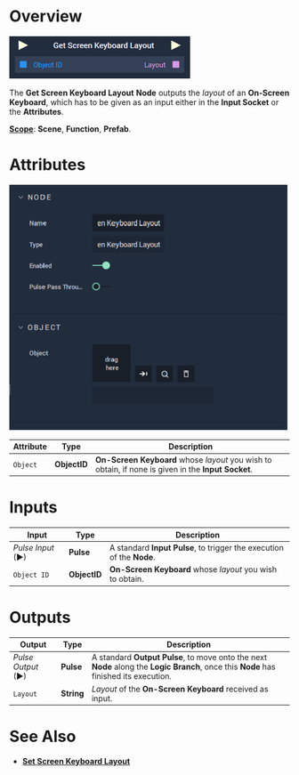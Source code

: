 # Overview

![The Get Screen Keyboard Layout Node.](../../../.gitbook/assets/getscreenkeyboardlayoutupdatedimage.png)

The **Get Screen Keyboard Layout** **Node** outputs the *layout* of an **On-Screen Keyboard**, which has to be given as an input either in the **Input Socket** or the **Attributes**.

[**Scope**](../../overview.md#scopes): **Scene**, **Function**, **Prefab**.

# Attributes

![The Get Screen Keyboard Layout Node Attributes.](../../../.gitbook/assets/node-getscreenkeyboardlayout-attri.png)

|Attribute|Type|Description|
|---|---|---|
| `Object` | **ObjectID** | **On-Screen Keyboard** whose *layout* you wish to obtain, if none is given in the **Input Socket**. |

# Inputs

|Input|Type|Description|
|---|---|---|
|*Pulse Input* (►)|**Pulse**|A standard **Input Pulse**, to trigger the execution of the **Node**.|
| `Object ID` | **ObjectID** | **On-Screen Keyboard** whose *layout* you wish to obtain. |

# Outputs

|Output|Type|Description|
|---|---|---|
|*Pulse Output* (►)|**Pulse**|A standard **Output Pulse**, to move onto the next **Node** along the **Logic Branch**, once this **Node** has finished its execution.|
| `Layout` | **String** | *Layout* of the **On-Screen Keyboard** received as input.|

# See Also

* [**Set Screen Keyboard Layout**](setscreenkeyboardlayout.md)

